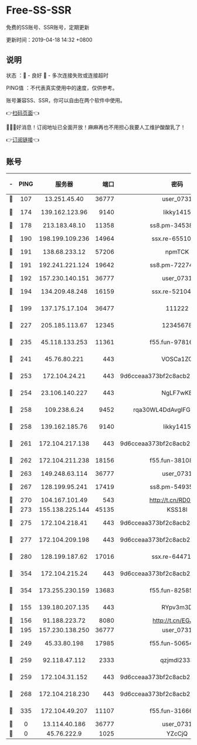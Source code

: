 # Free-SS-SSR

免费的SS账号、SSR账号，定期更新

更新时间：2019-04-18 14:32 +0800

## 说明

状态     ：🙂 - 良好 🙁 - 多次连接失败或连接超时

PING值   ：不代表真实使用中的速度，仅供参考。

账号兼容SS、SSR，你可以自由在两个软件中使用。

👉[扫码页面](https://liesauer.github.io/Free-SS-SSR/)👈

🎉🎉🎉好消息！订阅地址已全面开放！麻麻再也不用担心我要人工维护酸酸乳了！

👉[订阅链接](https://www.liesauer.net/yogurt/subscribe?ACCESS_TOKEN=DAYxR3mMaZAsaqUb)👈

## 账号

|-|PING|服务器|端口|密码|加密方式|区域|
|:----:|:----:|:-----:|-----:|:----:|:----:|:----:|
|🙂|107|13.251.45.40|36777|user_0731|chacha20|SG|
|🙂|174|139.162.123.96|9140|likky1415|aes-256-cfb|JP|
|🙂|178|213.183.48.10|11358|ss8.pm-34538443|rc4-md5|RU|
|🙂|190|198.199.109.236|14964|ssx.re-65510854|aes-256-cfb|US|
|🙂|191|138.68.233.12|57206|npmTCK|rc4-md5|US|
|🙂|191|192.241.221.124|19642|ss8.pm-72274764|aes-256-cfb|US|
|🙂|192|157.230.140.151|36777|user_0731|chacha20|US|
|🙂|194|134.209.48.248|16159|ssx.re-52104244|aes-256-cfb|US|
|🙂|199|137.175.17.104|36477|111222|aes-256-cfb|US|
|🙂|227|205.185.113.67|12345|12345678|aes-256-cfb|US|
|🙂|235|45.118.133.253|11361|f55.fun-97816006|aes-256-cfb|SG|
|🙂|241|45.76.80.221|443|VOSCa1ZG|aes-256-cfb|DE|
|🙂|253|172.104.24.21|443|9d6cceaa373bf2c8acb22e60b6a58be6|aes-256-cfb|US|
|🙂|254|23.106.140.227|443|NgLF7wKB|aes-256-cfb|US|
|🙂|258|109.238.6.24|9452|rqa30WL4DdAvgIFG6Fs3znzTa|aes-256-cfb|FR|
|🙂|258|139.162.185.76|9140|likky1415|aes-256-cfb|DE|
|🙂|261|172.104.217.138|443|9d6cceaa373bf2c8acb22e60b6a58be6|aes-256-cfb|US|
|🙂|262|172.104.211.238|18156|f55.fun-38108327|aes-256-cfb|US|
|🙂|263|149.248.63.114|36777|user_0731|chacha20|CA|
|🙂|267|128.199.95.241|17419|ss8.pm-54935798|aes-256-cfb|SG|
|🙂|270|104.167.101.49|543|http://t.cn/RD0D7sx|rc4-md5|CA|
|🙂|273|155.138.225.144|45135|KSS18l|rc4-md5|US|
|🙂|275|172.104.218.41|443|9d6cceaa373bf2c8acb22e60b6a58be6|aes-256-cfb|US|
|🙂|277|172.104.209.198|443|9d6cceaa373bf2c8acb22e60b6a58be6|aes-256-cfb|US|
|🙂|280|128.199.187.62|17016|ssx.re-64471350|aes-256-cfb|SG|
|🙂|354|172.104.215.24|443|9d6cceaa373bf2c8acb22e60b6a58be6|aes-256-cfb|US|
|🙂|354|173.255.230.159|13683|f55.fun-82585503|aes-256-cfb|US|
|🙂|155|139.180.207.135|443|RYpv3m3D|aes-256-cfb|JP|
|🙂|156|91.188.223.72|8080|http://t.cn/EGJIyrl|rc4-md5|RU|
|🙂|195|157.230.138.250|36777|user_0731|chacha20|US|
|🙂|249|45.33.80.198|17985|f55.fun-50654454|aes-256-cfb|US|
|🙂|259|92.118.47.112|2333|qzjmdl2333|aes-256-cfb|US|
|🙂|259|172.104.31.152|443|9d6cceaa373bf2c8acb22e60b6a58be6|aes-256-cfb|US|
|🙂|268|172.104.218.230|443|9d6cceaa373bf2c8acb22e60b6a58be6|aes-256-cfb|US|
|🙂|335|172.104.49.207|11107|f55.fun-31666121|aes-256-cfb|SG|
|🙁|0|13.114.40.186|36777|user_0731|chacha20|JP|
|🙁|0|45.76.222.9|1025|YZcCjQ|rc4-md5|JP|
